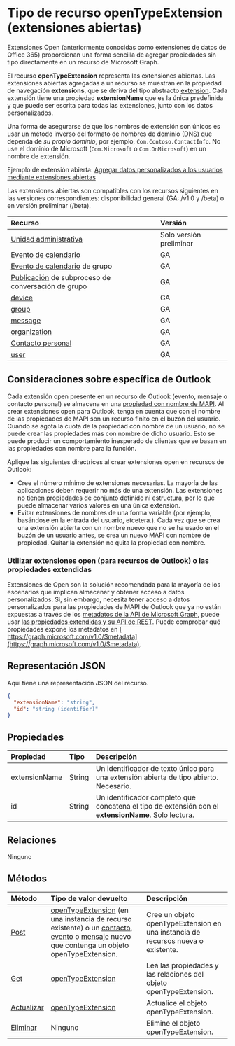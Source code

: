 # <a name="opentypeextension-resource-type-open-extensions"></a>Tipo de recurso openTypeExtension (extensiones abiertas)

Extensiones Open (anteriormente conocidas como extensiones de datos de Office 365) proporcionan una forma sencilla de agregar propiedades sin tipo directamente en un recurso de Microsoft Graph.

El recurso **openTypeExtension** representa las extensiones abiertas. Las extensiones abiertas agregadas a un recurso se muestran en la propiedad de navegación **extensions**, que se deriva del tipo abstracto [extension](extension.md). Cada extensión tiene una propiedad **extensionName** que es la única predefinida y que puede ser escrita para todas las extensiones, junto con los datos personalizados.

Una forma de asegurarse de que los nombres de extensión son únicos es usar un método inverso del formato de nombres de dominio (DNS) que dependa de _su propio dominio_, por ejemplo, `Com.Contoso.ContactInfo`. No use el dominio de Microsoft (`Com.Microsoft` o `Com.OnMicrosoft`) en un nombre de extensión.

Ejemplo de extensión abierta: [Agregar datos personalizados a los usuarios mediante extensiones abiertas](../../../concepts/extensibility_open_users.md)

Las extensiones abiertas son compatibles con los recursos siguientes en las versiones correspondientes: disponibilidad general (GA: /v1.0 y /beta) o en versión preliminar (/beta).

|Recurso |Versión |
|:---------------|:-------|
| [Unidad administrativa](../../beta/resources/administrativeunit.md)  | Solo versión preliminar |
| [Evento de calendario](event.md) | GA |
| [Evento de calendario](event.md) de grupo | GA |
| [Publicación](post.md) de subproceso de conversación de grupo | GA |
| [device](device.md) | GA |
| [group](group.md) | GA |
| [message](message.md) | GA |
| [organization](organization.md) | GA |
| [Contacto personal](contact.md) | GA |
| [user](user.md) | GA |

## <a name="outlook-specific-considerations"></a>Consideraciones sobre específica de Outlook

Cada extensión open presente en un recurso de Outlook (evento, mensaje o contacto personal) se almacena en una [propiedad con nombre de MAPI](https://msdn.microsoft.com/library/cc765864(v=office.15).aspx). Al crear extensiones open para Outlook, tenga en cuenta que con el nombre de las propiedades de MAPI son un recurso finito en el buzón del usuario. Cuando se agota la cuota de la propiedad con nombre de un usuario, no se puede crear las propiedades más con nombre de dicho usuario. Esto se puede producir un comportamiento inesperado de clientes que se basan en las propiedades con nombre para la función.

Aplique las siguientes directrices al crear extensiones open en recursos de Outlook:

- Cree el número mínimo de extensiones necesarias. La mayoría de las aplicaciones deben requerir no más de una extensión. Las extensiones no tienen propiedades de conjunto definido ni estructura, por lo que puede almacenar varios valores en una única extensión.
- Evitar extensiones de nombres de una forma variable (por ejemplo, basándose en la entrada del usuario, etcetera.). Cada vez que se crea una extensión abierta con un nombre nuevo que no se ha usado en el buzón de un usuario antes, se crea un nuevo MAPI con nombre de propiedad. Quitar la extensión no quita la propiedad con nombre.

### <a name="use-open-extensions-for-outlook-resources-or-extended-properties"></a>Utilizar extensiones open (para recursos de Outlook) o las propiedades extendidas

Extensiones de Open son la solución recomendada para la mayoría de los escenarios que implican almacenar y obtener acceso a datos personalizados. Si, sin embargo, necesita tener acceso a datos personalizados para las propiedades de MAPI de Outlook que ya no están expuestas a través de los [metadatos de la API de Microsoft Graph](https://developer.microsoft.com/graph/docs/overview/call_api), puede usar [las propiedades extendidas y su API de REST](extended-properties-overview.md). Puede comprobar qué propiedades expone los metadatos en [ https://graph.microsoft.com/v1.0/$metadata](https://graph.microsoft.com/v1.0/$metadata).

## <a name="json-representation"></a>Representación JSON

Aquí tiene una representación JSON del recurso.

<!--{
  "blockType": "resource",
  "openType": true,
  "optionalProperties": [],
  "baseType": "microsoft.graph.extension",
  "@odata.type": "microsoft.graph.openTypeExtension"
}-->

```json
{
  "extensionName": "string",
  "id": "string (identifier)"
}

```

## <a name="properties"></a>Propiedades

|Propiedad | Tipo | Descripción |
|:---------------|:--------|:----------|
|extensionName|String|Un identificador de texto único para una extensión abierta de tipo abierto. Necesario.|
|id|String| Un identificador completo que concatena el tipo de extensión con el **extensionName**. Solo lectura.|

## <a name="relationships"></a>Relaciones

Ninguno

## <a name="methods"></a>Métodos

|Método | Tipo de valor devuelto | Descripción |
|:---------------|:--------|:----------|
|[Post](../api/opentypeextension_post_opentypeextension.md) | [openTypeExtension](opentypeextension.md) (en una instancia de recurso existente) o un [contacto](../resources/contact.md), [evento](../resources/event.md) o [mensaje](../resources/message.md) nuevo que contenga un objeto openTypeExtension. | Cree un objeto openTypeExtension en una instancia de recursos nueva o existente.|
|[Get](../api/opentypeextension_get.md) | [openTypeExtension](opentypeextension.md) |Lea las propiedades y las relaciones del objeto openTypeExtension.|
|[Actualizar](../api/opentypeextension_update.md) | [openTypeExtension](opentypeextension.md) |Actualice el objeto openTypeExtension. |
|[Eliminar](../api/opentypeextension_delete.md) | Ninguno |Elimine el objeto openTypeExtension. |

<!-- uuid: 8fcb5dbc-d5aa-4681-8e31-b001d5168d79
2015-10-25 14:57:30 UTC -->
<!-- {
  "type": "#page.annotation",
  "description": "openTypeExtension resource",
  "keywords": "",
  "section": "documentation",
  "tocPath": ""
}-->
